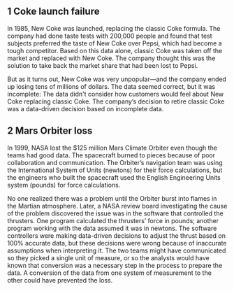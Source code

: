
## 1 Coke launch failure
In 1985, New Coke was launched, replacing the classic Coke formula. The company had done taste tests with 200,000 people and found that test subjects preferred the taste of New Coke over Pepsi, which had become a tough competitor. Based on this data alone, classic Coke was taken off the market and replaced with New Coke. The company thought this was the solution to take back the market share that had been lost to Pepsi.

But as it turns out, New Coke was very unpopular—and the company ended up losing tens of millions of dollars. The data seemed correct, but it was incomplete: The data didn't consider how customers would feel about New Coke replacing classic Coke. The company’s decision to retire classic Coke was a data-driven decision based on incomplete data.

## 2 Mars Orbiter loss
In 1999, NASA lost the $125 million Mars Climate Orbiter even though the teams had good data. The spacecraft burned to pieces because of poor collaboration and communication. The Orbiter’s navigation team was using the International System of Units (newtons) for their force calculations, but the engineers who built the spacecraft used the English Engineering Units system (pounds) for force calculations.

No one realized there was a problem until the Orbiter burst into flames in the Martian atmosphere. Later, a NASA review board investigating the cause of the problem discovered the issue was in the software that controlled the thrusters. One program calculated the thrusters’ force in pounds; another program working with the data assumed it was in newtons. The software controllers were making data-driven decisions to adjust the thrust based on 100% accurate data, but these decisions were wrong because of inaccurate assumptions when interpreting it. The two teams might have communicated so they picked a single unit of measure, or so the analysts would have known that conversion was a necessary step in the process to prepare the data. A conversion of the data from one system of measurement to the other could have prevented the loss. 